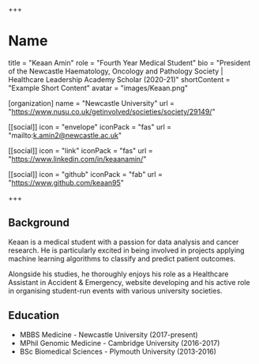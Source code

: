 +++
# Name
title = "Keaan Amin"
role = "Fourth Year Medical Student"
bio = "President of the Newcastle Haematology, Oncology and Pathology Society | Healthcare Leadership Academy Scholar (2020-21)"
shortContent = "Example Short Content"
avatar = "images/Keaan.png"

[organization]
  name = "Newcastle University"
  url = "https://www.nusu.co.uk/getinvolved/societies/society/29149/"

[[social]]
  icon = "envelope"
  iconPack = "fas"
  url = "mailto:k.amin2@newcastle.ac.uk"

  [[social]]
  icon = "link"
  iconPack = "fas"
  url = "https://www.linkedin.com/in/keaanamin/"

  [[social]]
  icon = "github"
  iconPack = "fab"
  url = "https://www.github.com/keaan95"

+++

## Background

Keaan is a medical student with a passion for data analysis and cancer research. He is particularly excited in being involved in projects applying machine learning algorithms to classify and predict patient outcomes.

Alongside his studies, he thoroughly enjoys his role as a Healthcare Assistant in Accident & Emergency, website developing and his active role in organising student-run events with various university societies. 

## Education

- MBBS Medicine - Newcastle University (2017-present)
- MPhil Genomic Medicine - Cambridge University (2016-2017)
- BSc Biomedical Sciences - Plymouth University (2013-2016)
